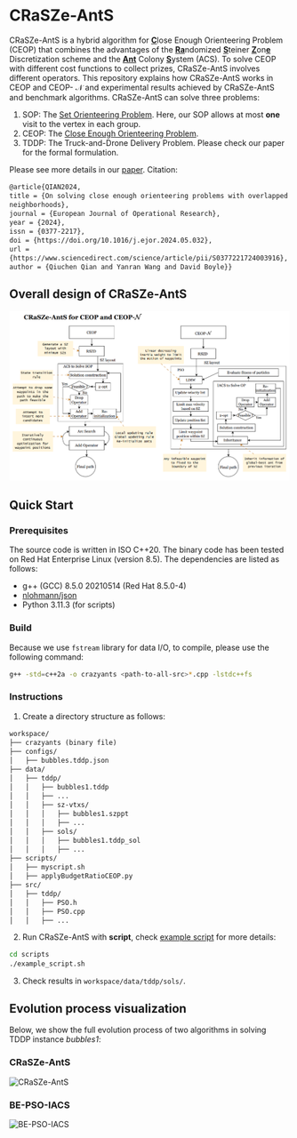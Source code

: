 # CRaSZe-AntS
CRaSZe-AntS is a hybrid algorithm for <ins>**C**</ins>lose Enough Orienteering Problem (CEOP) that combines the advantages of the <ins>**Ra**</ins>ndomized <ins>**S**</ins>teiner <ins>**Z**</ins>on<ins>**e**</ins> Discretization scheme and the <ins>**Ant**</ins> Colony <ins>**S**</ins>ystem (ACS). To solve CEOP with different cost functions to collect prizes, CRaSZe-AntS involves different operators. This repository explains how CRaSZe-AntS works in CEOP and CEOP- $\mathcal{N}$ and experimental results achieved by CRaSZe-AntS and benchmark algorithms. CRaSZe-AntS can solve three problems:
1. SOP: The [Set Orienteering Problem](https://www.sciencedirect.com/science/article/pii/S0377221717310202). Here, our SOP allows at most **one** visit to the vertex in each group.
2. CEOP: The [Close Enough Orienteering Problem](https://ieeexplore.ieee.org/document/7844421).
3. TDDP: The Truck-and-Drone Delivery Problem. Please check our paper for the formal formulation.

Please see more details in our [paper](https://www.sciencedirect.com/science/article/pii/S0377221724003916?via%3Dihub). Citation:
```
@article{QIAN2024,
title = {On solving close enough orienteering problems with overlapped neighborhoods},
journal = {European Journal of Operational Research},
year = {2024},
issn = {0377-2217},
doi = {https://doi.org/10.1016/j.ejor.2024.05.032},
url = {https://www.sciencedirect.com/science/article/pii/S0377221724003916},
author = {Qiuchen Qian and Yanran Wang and David Boyle}}
```

## Overall design of CRaSZe-AntS
![GraphicalAbstract](figures/GraphicalAbstract.png)

## Quick Start

### Prerequisites
The source code is written in ISO C++20. The binary code has been tested on Red Hat Enterprise Linux (version 8.5). The dependencies are listed as follows:
* g++ (GCC) 8.5.0 20210514 (Red Hat 8.5.0-4)
* [nlohmann/json](https://github.com/nlohmann/json)
* Python 3.11.3 (for scripts)

### Build
Because we use `fstream` library for data I/O, to compile, please use the following command:
```bash
g++ -std=c++2a -o crazyants <path-to-all-src>*.cpp -lstdc++fs
```

### Instructions
1. Create a directory structure as follows:
```
workspace/
├── crazyants (binary file)
├── configs/
│   ├── bubbles.tddp.json
├── data/
│   ├── tddp/
│   │   ├── bubbles1.tddp
│   │   ├── ...
│   │   ├── sz-vtxs/
│   │   │   ├── bubbles1.szppt
│   │   │   ├── ...
│   │   ├── sols/
│   │   │   ├── bubbles1.tddp_sol
│   │   │   ├── ...
├── scripts/
│   ├── myscript.sh
│   ├── applyBudgetRatioCEOP.py
├── src/
│   ├── tddp/
│   │   ├── PSO.h
│   │   ├── PSO.cpp
│   │   ├── ...
```
2. Run CRaSZe-AntS with **script**, check [example script](scripts/example_script.sh) for more details:
```bash
cd scripts
./example_script.sh
```
3. Check results in `workspace/data/tddp/sols/`.

## Evolution process visualization
Below, we show the full evolution process of two algorithms in solving TDDP instance _bubbles1_:

### CRaSZe-AntS

![CRaSZe-AntS](figures/CRaSZe-AntS.gif)

### BE-PSO-IACS

![BE-PSO-IACS](figures/BE-PSO-IACS.gif)

